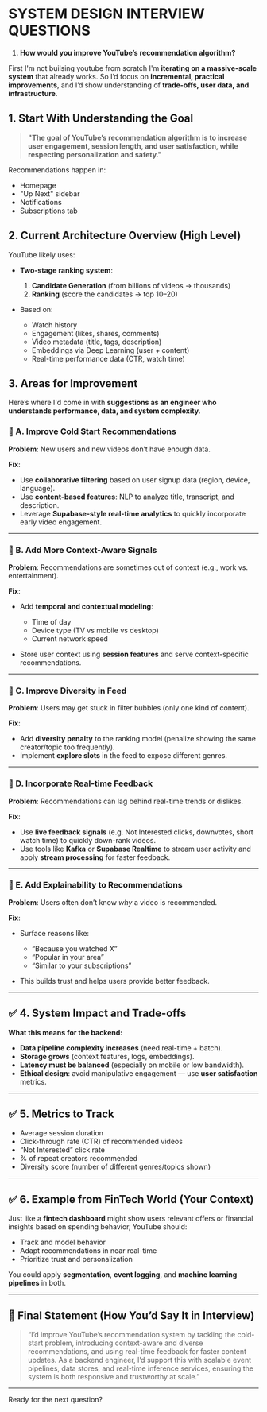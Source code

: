 # SYSTEM DESIGN INTERVIEW QUESTIONS 

1. **How would you improve YouTube’s recommendation algorithm?**

First I'm not builsing youtube from scratch I'm **iterating on a massive-scale system** that already works. So I’d focus on **incremental, practical improvements**, and I’d show understanding of **trade-offs, user data, and infrastructure**.

## 1. **Start With Understanding the Goal**

> **"The goal of YouTube’s recommendation algorithm is to increase user engagement, session length, and user satisfaction, while respecting personalization and safety."**

Recommendations happen in:

* Homepage
* "Up Next" sidebar
* Notifications
* Subscriptions tab

## 2. **Current Architecture Overview (High Level)**

YouTube likely uses:

* **Two-stage ranking system**:

  1. **Candidate Generation** (from billions of videos → thousands)
  2. **Ranking** (score the candidates → top 10–20)

* Based on:

  * Watch history
  * Engagement (likes, shares, comments)
  * Video metadata (title, tags, description)
  * Embeddings via Deep Learning (user + content)
  * Real-time performance data (CTR, watch time)

## 3. **Areas for Improvement**

Here’s where I'd come in with **suggestions as an engineer who understands performance, data, and system complexity**.

### 🔹 A. **Improve Cold Start Recommendations**

**Problem**: New users and new videos don’t have enough data.

**Fix**:

* Use **collaborative filtering** based on user signup data (region, device, language).
* Use **content-based features**: NLP to analyze title, transcript, and description.
* Leverage **Supabase-style real-time analytics** to quickly incorporate early video engagement.

---

### 🔹 B. **Add More Context-Aware Signals**

**Problem**: Recommendations are sometimes out of context (e.g., work vs. entertainment).

**Fix**:

* Add **temporal and contextual modeling**:

  * Time of day
  * Device type (TV vs mobile vs desktop)
  * Current network speed
* Store user context using **session features** and serve context-specific recommendations.

---

### 🔹 C. **Improve Diversity in Feed**

**Problem**: Users may get stuck in filter bubbles (only one kind of content).

**Fix**:

* Add **diversity penalty** to the ranking model (penalize showing the same creator/topic too frequently).
* Implement **explore slots** in the feed to expose different genres.

---

### 🔹 D. **Incorporate Real-time Feedback**

**Problem**: Recommendations can lag behind real-time trends or dislikes.

**Fix**:

* Use **live feedback signals** (e.g. Not Interested clicks, downvotes, short watch time) to quickly down-rank videos.
* Use tools like **Kafka** or **Supabase Realtime** to stream user activity and apply **stream processing** for faster feedback.

---

### 🔹 E. **Add Explainability to Recommendations**

**Problem**: Users often don’t know *why* a video is recommended.

**Fix**:

* Surface reasons like:

  * “Because you watched X”
  * “Popular in your area”
  * “Similar to your subscriptions”
* This builds trust and helps users provide better feedback.

---

## ✅ 4. **System Impact and Trade-offs**

**What this means for the backend:**

* **Data pipeline complexity increases** (need real-time + batch).
* **Storage grows** (context features, logs, embeddings).
* **Latency must be balanced** (especially on mobile or low bandwidth).
* **Ethical design**: avoid manipulative engagement — use **user satisfaction** metrics.

---

## ✅ 5. **Metrics to Track**

* Average session duration
* Click-through rate (CTR) of recommended videos
* “Not Interested” click rate
* % of repeat creators recommended
* Diversity score (number of different genres/topics shown)

---

## ✅ 6. Example from FinTech World (Your Context)

Just like a **fintech dashboard** might show users relevant offers or financial insights based on spending behavior, YouTube should:

* Track and model behavior
* Adapt recommendations in near real-time
* Prioritize trust and personalization

You could apply **segmentation**, **event logging**, and **machine learning pipelines** in both.

---

## 🧠 Final Statement (How You’d Say It in Interview)

> “I’d improve YouTube’s recommendation system by tackling the cold-start problem, introducing context-aware and diverse recommendations, and using real-time feedback for faster content updates. As a backend engineer, I’d support this with scalable event pipelines, data stores, and real-time inference services, ensuring the system is both responsive and trustworthy at scale.”

---

Ready for the next question?

